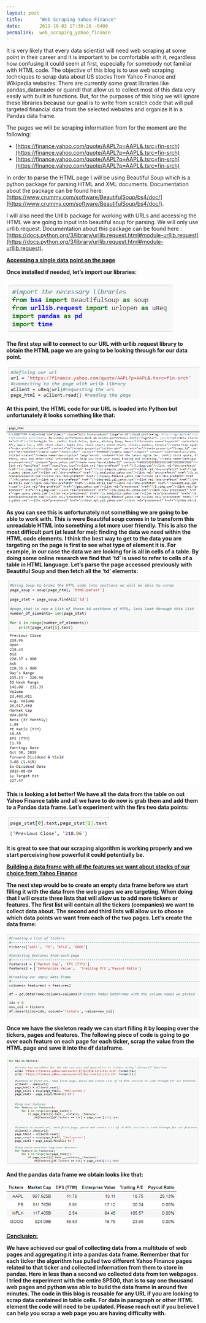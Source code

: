 ```yaml
---
layout: post
title:      "Web Scraping Yahoo Finance"
date:       2019-10-03 17:30:28 -0400
permalink:  web_scraping_yahoo_finance
---
```



It is very likely that every data scientist will need web scraping at some point in their career and it is important to be comfortable with it, regardless how confusing it could seem at first, especially for somebody not familiar with HTML code. The objective of this blog is to use web scraping techniques to scrap data about US stocks from Yahoo Finance and Wikipedia websites. There are currently some great libraries like pandas_datareader or quandl that allow us to collect most of this data very easily with built in functions. But, for the purposes of this blog we will ignore these libraries because our goal is to write from scratch code that will pull targeted financial data from the selected websites and organize it in a Pandas data frame.

The pages we will be scraping information from for the moment are the following:
* [https://finance.yahoo.com/quote/AAPL?p=AAPL&.tsrc=fin-srch](https://finance.yahoo.com/quote/AAPL?p=AAPL&.tsrc=fin-srch)
* [https://finance.yahoo.com/quote/AAPL?p=AAPL&.tsrc=fin-srch](https://finance.yahoo.com/quote/AAPL?p=AAPL&.tsrc=fin-srch) 

In order to parse the HTML page I will be using Beautiful Soup which is a python package for parsing HTML and XML documents. Documentation about the package can be found here: [https://www.crummy.com/software/BeautifulSoup/bs4/doc/](https://www.crummy.com/software/BeautifulSoup/bs4/doc/).

I will also need the Urllib package for working with URLs and accessing the HTML we are going to input into beautiful soup for parsing. We will only use urllib.request. Documentation about this package can be found here : [https://docs.python.org/3/library/urllib.request.html#module-urllib.request](https://docs.python.org/3/library/urllib.request.html#module-urllib.request).

<b><u>Accessing a single data point on the page</u><b>

Once installed if needed, let’s import our libraries: 

![](img/35.png)

The first step will to connect to our URL with urllib.request library to obtain the HTML page we are going to be looking through for our data point.

![](img/36.png)

At this point, the HTML code for our URL is loaded into Python but unfortunately it looks something like that:

![](img/37.png)

As you can see this is unfortunately not something we are going to be able to work with. This is were Beautiful soup comes in to transform this unreadable HTML into something a lot more user friendly. This is also the most difficult part (at least for me): finding the data we need within the HTML code elements. I think the best way to get to the data you are targeting on the page is first to see what type of element it is. For example, in our case the data we are looking for is all in cells of a table. By doing some online research we find that ‘td’ is used to refer to cells of a table in HTML language. Let’s parse the page accessed previously with Beautiful Soup and then fetch all the ‘td’ elements:

![](img/38.png)

This is looking a lot better! We have all the data from the table on out Yahoo Finance table and all we have to do now is grab them and add them to a Pandas data frame. Let’s experiment with the firs two data points: 

![](img/39.png)

It is great to see that our scraping algorithm is working properly and we start perceiving how powerful it could potentially be.  

<b><u>Building a data frame with all the features we want about stocks of our choice from Yahoo Finance</u><b>

The next step would be to create an empty data frame before we start filling it with the data from the web pages we are targeting.  When doing that I will create three lists that will allow us to add more tickers or features. The first list will contain all the tickers (companies) we want to collect data about. The second and third lists will allow us to choose which data points we want from each of the two pages. Let’s create the data frame: 

![](img/40.png)

Once we have the skeleton ready we can start filling it by looping over the tickers, pages and features. The following piece of code is going to go over each feature on each page for each ticker, scrap the value from the HTML page and save it into the df dataframe.

![](img/41.png)

And the pandas data frame we obtain looks like that:

![](img/42.png)

<b><u>Conclusion:</u><b>

We have achieved our goal of collecting data from a multitude of web pages and aggregating it into a pandas data frame. Remember that for each ticker the algorithm has pulled two different Yahoo Finance pages related to that ticker and collected information from them to store in pandas. Here in less than a second we collected data from ten webpages. I tried the experiment with the entire SP500, that is to say one thousand web pages and python was able to build the data frame in around five minutes. The code in this blog is reusable for any URL if you are looking to scrap data contained in table cells. For data in paragraph or other HTML element the code will need to be updated. Please reach out if you believe I can help you scrap a web page you are having difficulty with. 


